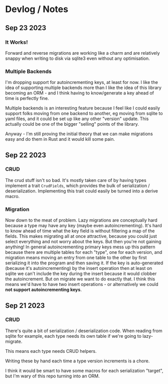 # Devlog / Notes

## Sep 23 2023

### It Works!

Forward and reverse migrations are working like a charm and are relatively
snappy when writing to disk via sqlite3 even without any optimisation.

### Multiple Backends

I'm dropping support for autoincrementing keys, at least for now. I like the
idea of supporting multiple backends more than I like the idea of this library
becoming an ORM - and I think having to know/generate a key ahead of time is
perfectly fine.

Multiple backends is an interesting feature because I feel like I could easily
support folks moving from one backend to another, eg moving from sqlite to yaml
files, and it could be set up like any other "version" update. This actually
could be one of the bigger "selling" points of the library.

Anyway - I'm still proving the initial theory that we can make migrations easy
and do them in Rust and it would kill some pain.

## Sep 22 2023

### CRUD

The crud stuff isn't so bad. It's mostly taken care of by having types
implement a trait `CrudFields`, which provides the bulk of serialization /
deserialization. Implementing this trait could easily be turned into a derive
macro.

### Migration

Now down to the meat of problem. Lazy migrations are conceptually hard because
a type may have any key (maybe even autoincrementing). It's hard to know ahead
of time what the key field is without filtering a map of the fields. This makes
migrating all at once attractive, because you could just select everything
and not worry about the keys. But then you're not gaining anything! In general
autoincrementing primary keys mess up this pattern because there are multiple
tables for each "type", one for each version, and migration means moving an entry
from one table to the other by first serializing it into the program and then
saving it. If the key is auto-generated (because it's autoincrementing) by the
insert operation then at least on sqlite we can't include the key during the
insert because it would clobber the autoincrement. But on migrate we want to do
exactly that. I think this means we'd have to have two insert operations - or
alternatively we could **not support autoincrementing keys**.

## Sep 21 2023

### CRUD

There's quite a bit of serialization / deserialization code. When reading from
sqlite for example, each type needs its own table if we're going to lazy-migrate.

This means each type needs CRUD helpers.

Writing these by hand each time a type version increments is a chore.

I think it would be smart to have some macros for each serialization "target",
but I'm wary of this repo turning into an ORM.

